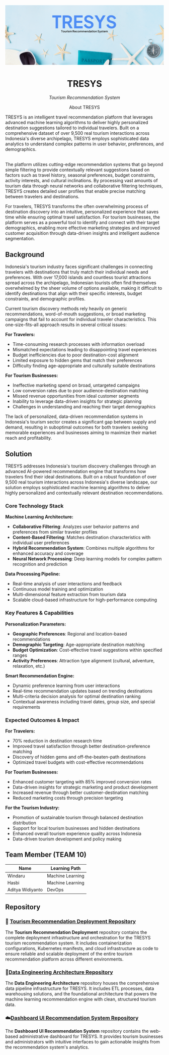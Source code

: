 
<div align="center">
      <img src="../asset/TRESYS-Banner.png" alt="Logo">
</div>

<h1 align="center">TRESYS</h1>
<p align="center"><em>Tourism Recommendation System</em></p>


<p align="center">About TRESYS</p>
TRESYS is an intelligent travel recommendation platform that leverages advanced machine learning algorithms to deliver highly personalized destination suggestions tailored to individual travelers. Built on a comprehensive dataset of over 9,500 real tourism interactions across Indonesia's diverse archipelago, TRESYS employs sophisticated data analytics to understand complex patterns in user behavior, preferences, and demographics.</br></br>

The platform utilizes cutting-edge recommendation systems that go beyond simple filtering to provide contextually relevant suggestions based on factors such as travel history, seasonal preferences, budget constraints, activity interests, and cultural inclinations. By processing vast amounts of tourism data through neural networks and collaborative filtering techniques, TRESYS creates detailed user profiles that enable precise matching between travelers and destinations.

For travelers, TRESYS transforms the often overwhelming process of destination discovery into an intuitive, personalized experience that saves time while ensuring optimal travel satisfaction. For tourism businesses, the platform serves as a powerful tool to identify and connect with their target demographics, enabling more effective marketing strategies and improved customer acquisition through data-driven insights and intelligent audience segmentation.

## Background

Indonesia's tourism industry faces significant challenges in connecting travelers with destinations that truly match their individual needs and preferences. With over 17,000 islands and countless tourist attractions spread across the archipelago, Indonesian tourists often find themselves overwhelmed by the sheer volume of options available, making it difficult to identify destinations that align with their specific interests, budget constraints, and demographic profiles.

Current tourism discovery methods rely heavily on generic recommendations, word-of-mouth suggestions, or broad marketing campaigns that fail to account for individual traveler characteristics. This one-size-fits-all approach results in several critical issues:

**For Travelers:**
- Time-consuming research processes with information overload
- Mismatched expectations leading to disappointing travel experiences
- Budget inefficiencies due to poor destination-cost alignment
- Limited exposure to hidden gems that match their preferences
- Difficulty finding age-appropriate and culturally suitable destinations

**For Tourism Businesses:**
- Ineffective marketing spend on broad, untargeted campaigns
- Low conversion rates due to poor audience-destination matching
- Missed revenue opportunities from ideal customer segments
- Inability to leverage data-driven insights for strategic planning
- Challenges in understanding and reaching their target demographics

The lack of personalized, data-driven recommendation systems in Indonesia's tourism sector creates a significant gap between supply and demand, resulting in suboptimal outcomes for both travelers seeking memorable experiences and businesses aiming to maximize their market reach and profitability.

## Solution

TRESYS addresses Indonesia's tourism discovery challenges through an advanced AI-powered recommendation engine that transforms how travelers find their ideal destinations. Built on a robust foundation of over 9,500 real tourism interactions across Indonesia's diverse landscape, our solution employs sophisticated machine learning algorithms to deliver highly personalized and contextually relevant destination recommendations.

### Core Technology Stack

**Machine Learning Architecture:**
- **Collaborative Filtering**: Analyzes user behavior patterns and preferences from similar traveler profiles
- **Content-Based Filtering**: Matches destination characteristics with individual user preferences
- **Hybrid Recommendation System**: Combines multiple algorithms for enhanced accuracy and coverage
- **Neural Network Processing**: Deep learning models for complex pattern recognition and prediction

**Data Processing Pipeline:**
- Real-time analysis of user interactions and feedback
- Continuous model training and optimization
- Multi-dimensional feature extraction from tourism data
- Scalable cloud-based infrastructure for high-performance computing

### Key Features & Capabilities

**Personalization Parameters:**
- **Geographic Preferences**: Regional and location-based recommendations
- **Demographic Targeting**: Age-appropriate destination matching
- **Budget Optimization**: Cost-effective travel suggestions within specified ranges
- **Activity Preferences**: Attraction type alignment (cultural, adventure, relaxation, etc.)

**Smart Recommendation Engine:**
- Dynamic preference learning from user interactions
- Real-time recommendation updates based on trending destinations
- Multi-criteria decision analysis for optimal destination ranking
- Contextual awareness including travel dates, group size, and special requirements

### Expected Outcomes & Impact

**For Travelers:**
- 70% reduction in destination research time
- Improved travel satisfaction through better destination-preference matching
- Discovery of hidden gems and off-the-beaten-path destinations
- Optimized travel budgets with cost-effective recommendations

**For Tourism Businesses:**
- Enhanced customer targeting with 85% improved conversion rates
- Data-driven insights for strategic marketing and product development
- Increased revenue through better customer-destination matching
- Reduced marketing costs through precision targeting

**For the Tourism Industry:**
- Promotion of sustainable tourism through balanced destination distribution
- Support for local tourism businesses and hidden destinations
- Enhanced overall tourism experience quality across Indonesia
- Data-driven tourism development and policy making


## Team Member (TEAM 10)
| Name | Learning Path |
| ---  | ---           |
| Windaru | Machine Learning |
| Hasbi | Machine Learning |
| Aditya Widiyanto | DevOps |

## Repository
 ### 📱 [Tourism Recommendation Deployment Repository](https://github.com/Team-10-Deploy-Camp/tourism-recommendation-deployment)
 The **Tourism Recommendation Deployment** repository contains the complete deployment infrastructure and orchestration for the TRESYS tourism recommendation system. It includes containerization configurations, Kubernetes manifests, and cloud infrastructure as code to ensure reliable and scalable deployment of the entire tourism recommendation platform across different environments.
   
 ### 🤖[Data Engineering Architecture Repository](https://github.com/Team-10-Deploy-Camp/data-engineering-architecture)

 The **Data Engineering Architecture** repository houses the comprehensive data pipeline infrastructure for TRESYS. It includes ETL processes, data warehousing solutions, and the foundational architecture that powers the machine learning recommendation engine with clean, structured tourism data.

   
 ### ☁️[Dashboard UI Recommendation System Repository](https://github.com/Team-10-Deploy-Camp/dashboard-ui-recommendation-system)
 The **Dashboard UI Recommendation System** repository contains the web-based administrative dashboard for TRESYS. It provides tourism businesses and administrators with intuitive interfaces to gain actionable insights from the recommendation system's analytics.